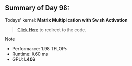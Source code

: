 ## Summary of Day 98:

Todays' kernel: **Matrix Multiplication with Swish Activation**

> [Click Here](./mat_mul_swish.cu) to redirect to the code.

> [!note]
> - Performance: $1.98 \text{ TFLOPs}$
> - Runtime: $0.60 \text{ ms}$
> - GPU: **L40S**